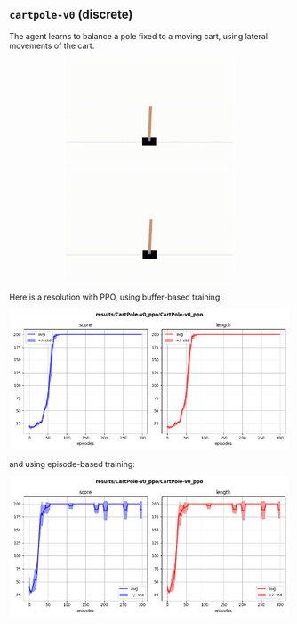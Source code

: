 ## `cartpole-v0` (discrete)

The agent learns to balance a pole fixed to a moving cart, using lateral movements of the cart.

<p align="center">
  <img width="300" alt="" src="bad.gif">
  <img width="300" alt="" src="good.gif">
</p>

Here is a resolution with PPO, using buffer-based training:

<p align="center">
  <img width="700" alt="" src="ppo_buffer.png">
</p>

and using episode-based training:

<p align="center">
  <img width="700" alt="" src="ppo_episode.png">
</p>